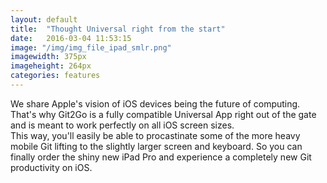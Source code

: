 ```yaml
---
layout: default
title:  "Thought Universal right from the start"
date:   2016-03-04 11:53:15
image: "/img/img_file_ipad_smlr.png"
imagewidth: 375px
imageheight: 264px
categories: features
---
```


We share Apple's vision of iOS devices being the future of computing. That's why Git2Go is a fully compatible Universal App right out of the gate and is meant to work perfectly on all iOS screen sizes.<br>This way, you'll easily be able to procastinate some of the more heavy mobile Git lifting to the slightly larger screen and keyboard.
So you can finally order the shiny new iPad Pro and experience a completely new Git productivity on iOS.

